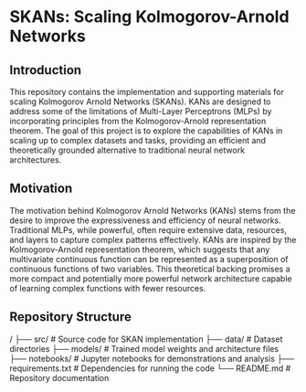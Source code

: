 # SKANs: Scaling Kolmogorov-Arnold Networks


## Introduction
This repository contains the implementation and supporting materials for scaling Kolmogorov Arnold Networks (SKANs). KANs are designed to address some of the limitations of Multi-Layer Perceptrons (MLPs) by incorporating principles from the Kolmogorov-Arnold representation theorem. The goal of this project is to explore the capabilities of KANs in scaling up to complex datasets and tasks, providing an efficient and theoretically grounded alternative to traditional neural network architectures.

## Motivation
The motivation behind Kolmogorov Arnold Networks (KANs) stems from the desire to improve the expressiveness and efficiency of neural networks. Traditional MLPs, while powerful, often require extensive data, resources, and layers to capture complex patterns effectively. KANs are inspired by the Kolmogorov-Arnold representation theorem, which suggests that any multivariate continuous function can be represented as a superposition of continuous functions of two variables. This theoretical backing promises a more compact and potentially more powerful network architecture capable of learning complex functions with fewer resources.

## Repository Structure
/
├── src/ # Source code for SKAN implementation
├── data/ # Dataset directories
├── models/ # Trained model weights and architecture files
├── notebooks/ # Jupyter notebooks for demonstrations and analysis
├── requirements.txt # Dependencies for running the code
└── README.md # Repository documentation
